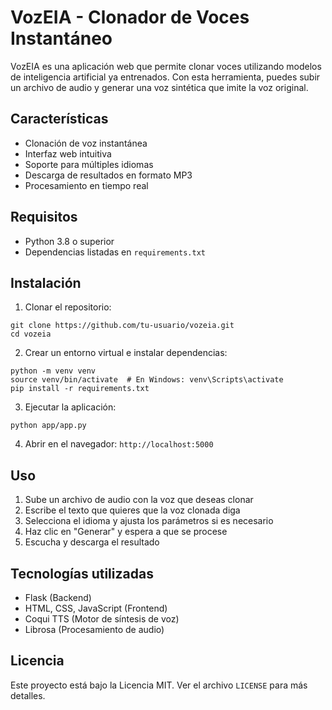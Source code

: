 # VozEIA - Clonador de Voces Instantáneo

VozEIA es una aplicación web que permite clonar voces utilizando modelos de inteligencia artificial ya entrenados. Con esta herramienta, puedes subir un archivo de audio y generar una voz sintética que imite la voz original.

## Características

- Clonación de voz instantánea
- Interfaz web intuitiva
- Soporte para múltiples idiomas
- Descarga de resultados en formato MP3
- Procesamiento en tiempo real

## Requisitos

- Python 3.8 o superior
- Dependencias listadas en `requirements.txt`

## Instalación

1. Clonar el repositorio:
```
git clone https://github.com/tu-usuario/vozeia.git
cd vozeia
```

2. Crear un entorno virtual e instalar dependencias:
```
python -m venv venv
source venv/bin/activate  # En Windows: venv\Scripts\activate
pip install -r requirements.txt
```

3. Ejecutar la aplicación:
```
python app/app.py
```

4. Abrir en el navegador: `http://localhost:5000`

## Uso

1. Sube un archivo de audio con la voz que deseas clonar
2. Escribe el texto que quieres que la voz clonada diga
3. Selecciona el idioma y ajusta los parámetros si es necesario
4. Haz clic en "Generar" y espera a que se procese
5. Escucha y descarga el resultado

## Tecnologías utilizadas

- Flask (Backend)
- HTML, CSS, JavaScript (Frontend)
- Coqui TTS (Motor de síntesis de voz)
- Librosa (Procesamiento de audio)

## Licencia

Este proyecto está bajo la Licencia MIT. Ver el archivo `LICENSE` para más detalles. 